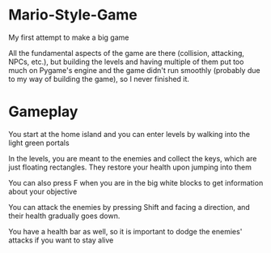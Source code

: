 # Mario-Style-Game

My first attempt to make a big game

All the fundamental aspects of the game are there (collision, attacking, NPCs, etc.), but building the levels and having multiple of them put too much on Pygame's engine and the game didn't run smoothly (probably due to my way of building the game), so I never finished it.  


# Gameplay
You start at the home island and you can enter levels by walking into the light green portals

In the levels, you are meant to the enemies and collect the keys, which are just floating rectangles. They restore your health upon jumping into them

You can also press F when you are in the big white blocks to get information about your objective

You can attack the enemies by pressing Shift and facing a direction, and their health gradually goes down.

You have a health bar as well, so it is important to dodge the enemies' attacks if you want to stay alive


